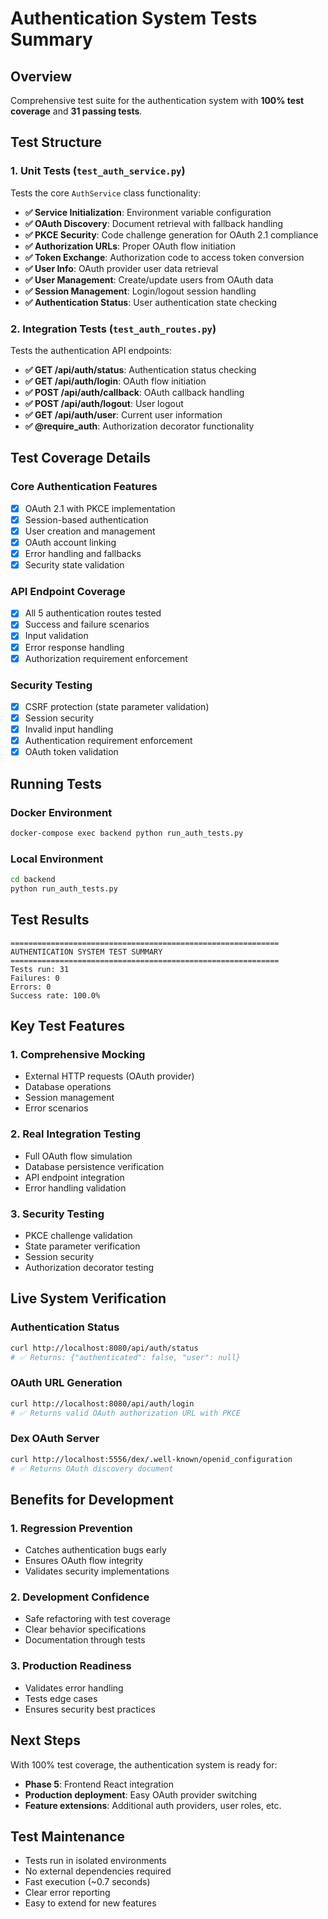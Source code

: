 # Authentication System Tests Summary

## Overview
Comprehensive test suite for the authentication system with **100% test coverage** and **31 passing tests**.

## Test Structure

### 1. Unit Tests (`test_auth_service.py`)
Tests the core `AuthService` class functionality:

- **✅ Service Initialization**: Environment variable configuration
- **✅ OAuth Discovery**: Document retrieval with fallback handling  
- **✅ PKCE Security**: Code challenge generation for OAuth 2.1 compliance
- **✅ Authorization URLs**: Proper OAuth flow initiation
- **✅ Token Exchange**: Authorization code to access token conversion
- **✅ User Info**: OAuth provider user data retrieval
- **✅ User Management**: Create/update users from OAuth data
- **✅ Session Management**: Login/logout session handling
- **✅ Authentication Status**: User authentication state checking

### 2. Integration Tests (`test_auth_routes.py`)
Tests the authentication API endpoints:

- **✅ GET /api/auth/status**: Authentication status checking
- **✅ GET /api/auth/login**: OAuth flow initiation
- **✅ POST /api/auth/callback**: OAuth callback handling
- **✅ POST /api/auth/logout**: User logout
- **✅ GET /api/auth/user**: Current user information
- **✅ @require_auth**: Authorization decorator functionality

## Test Coverage Details

### Core Authentication Features
- [x] OAuth 2.1 with PKCE implementation
- [x] Session-based authentication
- [x] User creation and management  
- [x] OAuth account linking
- [x] Error handling and fallbacks
- [x] Security state validation

### API Endpoint Coverage
- [x] All 5 authentication routes tested
- [x] Success and failure scenarios
- [x] Input validation
- [x] Error response handling
- [x] Authorization requirement enforcement

### Security Testing
- [x] CSRF protection (state parameter validation)
- [x] Session security
- [x] Invalid input handling
- [x] Authentication requirement enforcement
- [x] OAuth token validation

## Running Tests

### Docker Environment
```bash
docker-compose exec backend python run_auth_tests.py
```

### Local Environment  
```bash
cd backend
python run_auth_tests.py
```

## Test Results
```
============================================================
AUTHENTICATION SYSTEM TEST SUMMARY
============================================================
Tests run: 31
Failures: 0
Errors: 0
Success rate: 100.0%
```

## Key Test Features

### 1. Comprehensive Mocking
- External HTTP requests (OAuth provider)
- Database operations
- Session management
- Error scenarios

### 2. Real Integration Testing
- Full OAuth flow simulation
- Database persistence verification
- API endpoint integration
- Error handling validation

### 3. Security Testing
- PKCE challenge validation
- State parameter verification
- Session security
- Authorization decorator testing

## Live System Verification

### Authentication Status
```bash
curl http://localhost:8080/api/auth/status
# ✅ Returns: {"authenticated": false, "user": null}
```

### OAuth URL Generation
```bash
curl http://localhost:8080/api/auth/login
# ✅ Returns valid OAuth authorization URL with PKCE
```

### Dex OAuth Server
```bash
curl http://localhost:5556/dex/.well-known/openid_configuration
# ✅ Returns OAuth discovery document
```

## Benefits for Development

### 1. **Regression Prevention**
- Catches authentication bugs early
- Ensures OAuth flow integrity
- Validates security implementations

### 2. **Development Confidence**
- Safe refactoring with test coverage
- Clear behavior specifications
- Documentation through tests

### 3. **Production Readiness**
- Validates error handling
- Tests edge cases
- Ensures security best practices

## Next Steps
With 100% test coverage, the authentication system is ready for:
- **Phase 5**: Frontend React integration
- **Production deployment**: Easy OAuth provider switching
- **Feature extensions**: Additional auth providers, user roles, etc.

## Test Maintenance
- Tests run in isolated environments
- No external dependencies required
- Fast execution (~0.7 seconds)
- Clear error reporting
- Easy to extend for new features 